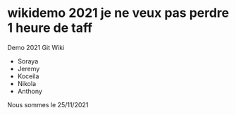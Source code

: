# wikidemo 2021 je ne veux pas perdre 1 heure de taff
Demo 2021 Git Wiki
- Soraya
- Jeremy
- Koceila
- Nikola
- Anthony

Nous sommes le 25/11/2021
